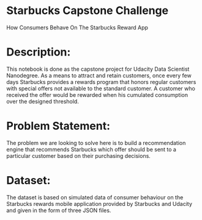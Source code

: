 # Starbucks Capstone Challenge
How Consumers Behave On The Starbucks Reward App

# Description:
This notebook is done as the capstone project for Udacity Data Scientist Nanodegree. As a means to attract and retain customers, once every few days Starbucks provides a rewards program that honors regular customers with special offers not available to the standard customer. A customer who received the offer would be rewarded when his cumulated consumption over the designed threshold.

# Problem Statement:
The problem we are looking to solve here is to build a recommendation engine that recommends Starbucks which offer should be sent to a particular customer based on their purchasing decisions.

# Dataset:
The dataset is based on simulated data of consumer behaviour on the Starbucks rewards mobile application provided by Starbucks and Udacity and given in the form of three JSON files.
